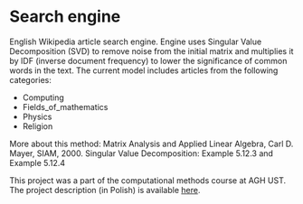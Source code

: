 # Search engine

English Wikipedia article search engine. Engine uses Singular Value Decomposition (SVD) to remove noise from the initial matrix and multiplies it by IDF (inverse document frequency) to lower the significance of common words in the text. The current model includes articles from the following categories:

- Computing
- Fields_of_mathematics
- Physics
- Religion

More about this method: Matrix Analysis and Applied Linear Algebra, Carl D. Mayer, SIAM, 2000. Singular Value Decomposition: Example 5.12.3 and Example 5.12.4

This project was a part of the computational methods course at AGH UST. The project description (in Polish) is available [here](https://github.com/pklatka/computational-methods-course/tree/main/Lab%2006).
